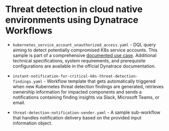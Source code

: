 # Threat detection in cloud native environments using Dynatrace Workflows

* `kubernetes_service_account_unauthorized_access.yaml` - DQL query aiming to detect potentially compromised K8s service accounts. This sample is part of a comprehensive [documented use case](https://dt-url.net/en230wg). Additional technical specifications, system requirements, and prerequisite configurations are available in the official Dynatrace documentation.

* `instant-notification-for-critical-k8s-threat-detection-findings.yaml` - Workflow template that gets automatically triggered when new Kubernetes threat detection findings are generated, retrieves ownership information for impacted components and sends a notifications containing finding insights via Slack, Microsoft Teams, or email.

* `threat-detection-notification-sender.yaml` - A sample sub-workflow that handles notification delivery based on the provided input information object.
